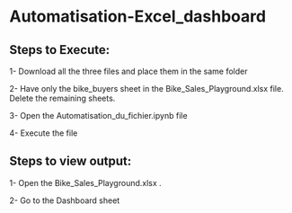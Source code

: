 # Automatisation-Excel_dashboard

## Steps to Execute:

1- Download all the three files and place them in the same folder

2- Have only the bike_buyers sheet in the Bike_Sales_Playground.xlsx file. Delete the remaining sheets.

3- Open the Automatisation_du_fichier.ipynb file

4- Execute the file
## Steps to view output:

1- Open the Bike_Sales_Playground.xlsx .

2- Go to the Dashboard sheet

